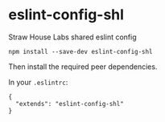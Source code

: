 # eslint-config-shl
Straw House Labs shared eslint config

`npm install --save-dev eslint-config-shl`

Then install the required peer dependencies.

In your `.eslintrc`:
```
{
  "extends": "eslint-config-shl"
}
```
